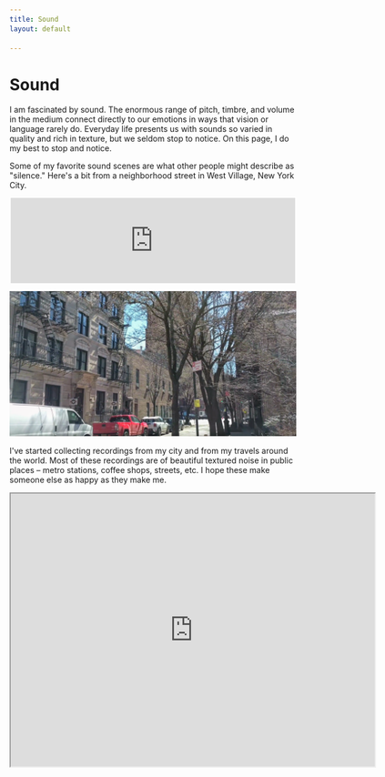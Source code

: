 ```yaml
---
title: Sound
layout: default

---
```


# Sound

I am fascinated by sound. The enormous range of pitch, timbre, and volume in the medium connect directly to our emotions in ways that vision or language rarely do. Everyday life presents us with sounds so varied in quality and rich in texture, but we seldom stop to notice. On this page, I do my best to stop and notice.

 Some of my favorite sound scenes are what other people might describe as "silence." Here's a bit from a neighborhood street in West Village, New York City.

<iframe width="500" frameborder="0" src="https://drive.google.com/file/d/1ABMEe8pPkvaCY0YBMs-ANJ974cUiesn7/preview" style="display: block; margin: 0 auto;"></iframe>

![11th and Waverley, West Village, NYC.](/uploads/2018/11th-waverley-nyc.png)

I've started collecting recordings from my city and from my travels around the world. Most of these recordings are of beautiful textured noise in public places – metro stations, coffee shops, streets, etc. I hope these make someone else as happy as they make me.

<iframe src="https://www.google.com/maps/d/embed?mid=1EYIEo051s0UeGtpYVxnbabJ5vO8" width="640" height="480" style="display: block; margin: 0 auto;"></iframe>